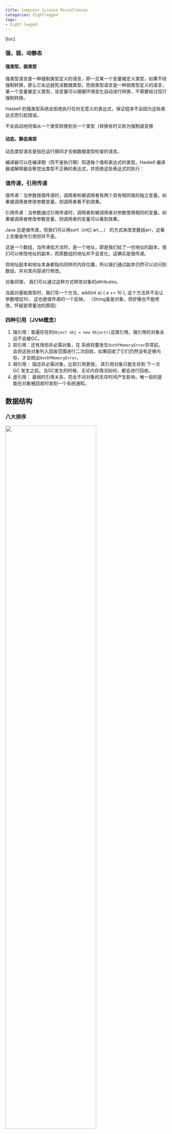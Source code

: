```yaml
---
title: Computer Science Miscellanies
categories: Eightlegged
tags:
- Eight-legged
---
```

[toc]
### 强，弱，动静态

#### 强类型，弱类型
强类型语言是一种强制类型定义的语言，即一旦某一个变量被定义类型，如果不经强制转换，那么它永远就死该数据类型。而弱类型语言是一种弱类型定义的语言，某一个变量被定义类型，该变量可以根据环境变化自动进行转换，不需要经过现行强制转换。

Haskell 的强类型系统会拒绝执行任何无意义的表达式，保证程序不会因为这些表达式而引起错误。

不会自动地将值从一个类型转换到另一个类型（转换有时又称为强制或变换

#### 动态，静态类型
动态类型语言是指在运行期间才去做数据类型检查的语言。

编译器可以在编译期（而不是执行期）知道每个值和表达式的类型。Haskell 编译器或解释器会察觉出类型不正确的表达式，并拒绝这些表达式的执行：

### 值传递，引用传递
值传递：当参数按值传递时，调用者和被调用者有两个具有相同值的独立变量。如果被调用者修改参数变量，则调用者看不到效果。

引用传递：当参数通过引用传递时，调用者和被调用者对参数使用相同的变量。如果被调用者修改参数变量，则调用者的变量可以看到效果。

Java 总是值传递，但我们可以用sort（int[] arr,...） 的方式来改变数组arr，这看上去像是传引用但并不是。

这是一个数组，当传递给方法时，是一个地址，即是我们给了一份地址的副本，我们可以修改地址的副本，而原数组的地址并不会变化，这确实是值传递。

但地址副本和地址本身都指向同样的内存位置，所以我们通过副本仍然可以访问到数组，并对其内容进行修改。

对象同理， 我们可以通过这种方式修改对象的attributes。

当面对基础类型时，我们写一个方法，add(int a) { a += 10 }, 这个方法并不会让参数增加10， 这也是值传递的一个反映。
（String虽是对象，但好像也不能修改，怀疑是常量池的原因）

### 四种引用（JVM概念）
1. 强引用：普遍存在的`Object obj = new Object()`这类引用，强引用的对象永远不会被GC。
2. 软引用：还有用但非必需对象，在 系统将要发生`OutOfMemoryError`异常前，会将这些对象列入回收范围进行二次回收，如果回收了它们仍然没有足够内存，才会抛出`OutOfMemoryError`。
3. 弱引用： 描述非必需对象，比软引用更弱， 其引用对象只能生存到 下一次GC 发生之前。当GC发生的时候，无论内存情况如何，都会进行回收。
4. 虚引用： 最弱的引用关系，完全不对对象的生存时间产生影响，唯一目的是 能在对象被回收时收到一个系统通知。

## 数据结构

### 八大排序
<img src="/images/posts/pli/sort1.png" width="75%"/>
<img src="/images/posts/pli/sort2.png" width="75%"/>
<img src="/images/posts/pli/locks.png" width="75%"/>


### Tree
#### 满二叉树和完全二叉树

#### BST 和 AVL
平衡二叉树（Balanced BinaryTree）又被称为AVL树。 
它具有以下性质：
- 它是一棵空树或它的左右两个子树的高度差的绝对值不超过1，
- 并且左右两个子树都是一棵平衡二叉树。 

平衡二叉树一般是一个有序树，它具有二叉树的所有性质，其遍历操作和二叉树的遍历操作相同。

#### 红黑树
红黑树是每个节点都带有颜色属性的二叉查找树，颜色为红色或黑色。在二叉查找树强制一般要求以外，对于任何有效的红黑树我们增加了如下的额外要求：
- Root是黑色。
- Node是红色 or 黑色。
- 所有叶子都是黑色（叶子是NIL节点）。
- 每个红色节点必须有两个黑色的子节点。（从每个叶子到根的所有路径上不能有两个连续的红色节点。）
- 从任一节点到其每个叶子的所有简单路径都包含相同数目的黑色节点。

这些约束确保了红黑树的关键特性：`从根到叶子的最长的可能路径不多于最短的可能路径的两倍长。`


#### HashSet、LinkedHashSet和TreeSet三者区别与联系
- HashSet无序， 可以有一个Null元素
- LinkedHashSet按照放入的顺序排列，可以有一个Null元素， 底层哈希表和链表组成， 添加、删除操作时间复杂度都是O(1)。
- TreeSet元素的自然顺序进行排序，不允许Null元素， 底层红黑树， 添加、删除操作时间复杂度都是O(log(n))

## 操作系统
<https://www.cnblogs.com/cxuanBlog/p/13297199.html>
### 死锁
多个进程在执行时，互相请求对方正占用的资源，导致都无法执行完毕并释放出占有资源，形成阻塞。

- 互斥条件：一个资源每次只能被一个进程使用。
- 请求与保持条件：一个进程因请求资源而阻塞时，对已获得的资源保持不放。
- 不剥夺条件:进程已获得的资源，在末使用完之前，不能强行剥夺。
- 循环等待条件:若干进程之间形成一种头尾相接的循环等待资源关系。

<https://blog.csdn.net/hj605635529/article/details/69214903#:~:text=%E4%B8%80%E3%80%81%E6%AD%BB%E9%94%81%E9%A2%84%E9%98%B2%EF%BC%9A%E7%A0%B4%E5%9D%8F,%E8%BF%99%E4%B8%AA%E6%96%B9%E6%B3%95%E6%AF%94%E8%BE%83%E4%BD%8E%E6%95%88%E3%80%82>

#### 预防
破坏死锁的四个条件中的一个或几个， 但由于所施加的限制条件往往太严格，因而导致系统资源利用率和系统吞吐量降低。

#### 避免
通过明智的选择，确保永远不会到达死锁点，因此死锁避免比死锁预防允许更多的并发。

- 进程启动拒绝：如果一个进程的请求会导致死锁，则不启动该进程。
- 资源分配拒绝：如果一个进程增加的资源请求会导致死锁，则不允许此分配(银行家算法)。 

假设资源P1申请资源，银行家算法先试探的分配给它（当然先要看看当前资源池中的资源数量够不够），若申请的资源数量小于等于Available，然后接着判断分配给P1后剩余的资源，能不能使进程队列的某个进程执行完毕，若没有进程可执行完毕，则系统处于不安全状态（即此时没有一个进程能够完成并释放资源，随时间推移，系统终将处于死锁。

如果存在一个由系统中所有进程构成的安全序列P1，…，Pn，则系统处于安全状态。安全状态一定是没有死锁发生。

不存在一个安全序列。不安全状态不一定导致死锁。

### 线程安全

當多個線程訪問某個方法時，不管你通過怎樣的調用方式、或者說這些線程如何交替地執行，我們在主程序中不需要去做任何的同步，這個類的結果行為都是我們設想的正確行為，那麼我們就可以說這個類是線程安全的

一般是针对于类来讲的，也就是说当一个类在多线程访问时能正常地工作（结果和行为符合我们在设计该类的初衷，与在单线程时的表现一致），他就是一个线程安全的类， 线程安全的类无需在主程序中再做任何同步。

### 线程与进程
线程是系统独立调度和分派CPU的基本单位， 进程是资源分配的最小单位
<https://blog.csdn.net/mxsgoden/article/details/8821936#:~:text=%E6%A0%B9%E6%9C%AC%E5%8C%BA%E5%88%AB%EF%BC%9A%E8%BF%9B%E7%A8%8B%E6%98%AF%E6%93%8D%E4%BD%9C,%EF%BC%88%E9%80%9A%E8%BF%87CPU%E8%B0%83...>

### 线程切换的开销
CPU通过时间片分配算法来循环执行任务，当前任务执行一个时间片后会切换到下一个任务。但是，在切换前会保存上一个任务的状态，以便下次切换回这个任务时，可以再次加载这个任务的状态，从任务保存到再加载的过程就是一次`上下文切换`。

上下文：CPU 寄存器和程序计数器

CPU 寄存器是 CPU 内置的容量小、但速度极快的内存。
程序计数器则是用来存储 CPU 正在执行的指令位置、或者即将执行的下一条指令位置。


### 线程的生命周期
- 新建
- 就绪 ： 线程对象调用了start()方法之后，该线程就进入就绪状态。就绪状态的线程处于就绪队列中，要等待JVM里线程调度器的调度。
- 运行 ： 就绪状态的线程获取 CPU 资源，就可以执行 run()，此时线程便处于运行状态。
- 阻塞 ： 一个线程执行了sleep（睡眠）、suspend（挂起）等方法，失去所占用资源之后进入阻塞状态。在睡眠时间已到或获得设备资源后可以重新进入就绪状态
- 死亡状态 : 一个运行状态的线程完成任务或者其他终止条件发生时，该线程就切换到终止状态。

三种阻塞：
- 等待阻塞：运行状态中的线程执行 wait() 方法，使线程进入到等待阻塞状态。

- 同步阻塞：线程在获取 synchronized 同步锁失败(因为同步锁被其他线程占用)。

- 其他阻塞：通过调用线程的 sleep() 或 join() 发出了 I/O 请求时，线程就会进入到阻塞状态。当sleep() 状态超时，join() 等待线程终止或超时，或者 I/O 处理完毕，线程重新转入就绪状态。

### 线程池
#### 参数
corePoolSize，核心线程数量，决定是否创建新的线程来处理到来的任务
maximumPoolSize，最大线程数量，线程池中允许创建线程地最大数量
keepAliveTime，线程空闲时存活的时间
unit，空闲存活时间单位
workQueue，任务队列，用于存放已提交的任务
threadFactory，线程工厂，用于创建线程执行任务
handler，拒绝策略，当线程池处于饱和时，使用某种策略来拒绝任务提交

#### 线程池五种状态
- Running : 能够接受新的任务以及处理阻塞队列中的任务
- ShutDown : 不再接受新到来的任务，但可以处理阻塞队列中的任务
- Stop : 不再接受新到来的任务，试图停止所有正在执行的线程，不再处理阻塞队列中等待的任务，当然，它会返回那些未执行的任务。 
- Tidying : 所有任务终止，有效线程数为0，运行terminated()钩子方法
- Terminated : terminated()运行完成后进入该状态

1. shutDown() 
当线程池调用该方法时,线程池的状态则立刻变成SHUTDOWN状态。此时，则不能再往线程池中添加任何任务，否则将会抛出RejectedExecutionException异常。但是，此时线程池不会立刻退出，直到添加到线程池中的任务都已经处理完成，才会退出。 

2. shutdownNow() 
执行该方法，线程池的状态立刻变成STOP状态，并试图停止所有正在执行的线程，不再处理还在池队列中等待的任务，当然，它会返回那些未执行的任务。 

#### 线程池执行流程


### java的线程状态
1. 初始(NEW)：新创建了一个线程对象，但还没有调用start()方法。
2. 运行(RUNNABLE)：Java线程中将就绪（ready）和运行中（running）两种状态笼统的称为“运行”。
线程对象创建后，其他线程(比如main线程）调用了该对象的start()方法。该状态的线程位于可运行线程池中，等待被线程调度选中，获取CPU的使用权，此时处于就绪状态（ready）。就绪状态的线程在获得CPU时间片后变为运行中状态（running）。
3. 阻塞(BLOCKED)：表示线程阻塞于锁。
4. 等待(WAITING)：进入该状态的线程需要等待其他线程做出一些特定动作（通知或中断）。
5. 超时等待(TIMED_WAITING)：该状态不同于WAITING，它可以在指定的时间后自行返回。
6. 终止(TERMINATED)：表示该线程已经执行完毕。

> 一个线程还可以等待另一个线程直到其运行结束。例如，main线程在启动t线程后，可以通过t.join()等待t线程结束后再继续运行：
> 
### sleep
Thread.sleep(long) 可以让当前进程休眠， 必须搭配中断异常。



<https://blog.csdn.net/pange1991/article/details/53860651#:~:text=Java%E4%B8%AD%E7%BA%BF%E7%A8%8B%E7%9A%84%E7%8A%B6%E6%80%81,%E5%AF%B9%E8%B1%A1%E7%9A%84start()%E6%96%B9%E6%B3%95%E3%80%82>



### 守护进程
守护进程（Daemon）是运行在后台的一种特殊进程。它独立于控制终端并且周期性地执行某种任务或等待处理某些发生的事件。 

执行thread.start() 方法前, 设置thread.setDemon(true);

理解一 :  守护线程就是main同生共死，当main退出，它将终止，而普通线程是在任务执行结束才停止。

理解二： 用户线程：`Java虚拟机在它所有非守护线程已经离开后自动离开`。守护线程则是用来服务用户线程的，如果没有其他用户线程在运行，那么就没有可服务对象，也就没有理由继续下去。

例如：我们所熟悉的Java垃圾回收线程就是一个典型的守护线程，当我们的程序中不再有任何运行中的Thread，程序就不会再产生垃圾，垃圾回收器也就无事可做，所以当垃圾回收线程是Java虚拟机上仅剩的线程时，Java虚拟机会自动离开。

### 进程间通信
<https://www.jianshu.com/p/c1015f5ffa74>

### 线程间通信
a) 互斥量(Mutex)：采用互斥对象机制，只有拥有互斥对象的线程才有访问公共资源的权限。比如 Java 中的 synchronized 关键词和各种 Lock 都是这种机制。

b) 信号量(Semphares)：它允许同一时刻多个线程访问同一资源，但是需要控制同一时刻访问此资源的最大线程数量。

c) 事件(Event):Wait/Notify：通过通知操作的方式来保持多线程同步，还可以方便的实现多线程优先级的比较操作。

### 进程切换和线程切换
<https://segmentfault.com/a/1190000019750164#:~:text=%E8%BF%9B%E7%A8%8B%E5%88%87%E6%8D%A2%E4%B8%8E%E7%BA%BF%E7%A8%8B%E5%88%87%E6%8D%A2%E7%9A%84%E4%B8%80%E4%B8%AA%E6%9C%80%E4%B8%BB%E8%A6%81%E5%8C%BA%E5%88%AB,%E8%99%9A%E6%8B%9F%E5%9C%B0%E5%9D%80%E7%A9%BA%E9%97%B4%E7%9A%84%E8%BD%AC%E6%8D%A2%E3%80%82>

### 线程切换上下文

### 进程调度算法
a）先来先去服务

b）时间片轮转法

c）短作业优先

d）多级反馈队列调度算法

e）优先级调度


### 僵尸，孤儿进程
#### 僵尸进程
僵尸进程是指它的父进程没有等待(调用 wait/waitpid)。如果子进程先结束而父进程后结束，即子进程结束后，父进程还在继续运行但是并未调用 wait/waitpid 那子进程就会成为僵尸进程。但如果子进程后结束，即父进程先结束了，但没有调用 wait/waitpid 来等待子进程的结束， 此时子进程还在运行，父进程已经结束。那么并不会产生僵尸进程。应为每个进程结束时， 系统都会扫描当前系统中运行的所有进程，看看有没有哪个进程时刚刚结束的这个进程的子 进程，如果有就有 init 来接管它，成为它的父进程。

进程设置僵尸状态的目的是维护子进程的信息，以便父进程在以后某个时间获取。要在当前 进程中生成一个子进程，一般需要调用 fork 这个系统调用，fork 这个函数的特别之处在于一次调用，两次返回，一次返回到父进程中，一次返回到子进程中，可以通过返回值来判断其 返回点。如果子进程先于父进程退出， 同时父进程又没有调用 wait/waitpid，则该子进程将成为僵尸进程。

在每个进程退出的时候，内核释放该进程所有的资源，包括打开的文件，占用的内存。但是 仍然保留了一些信息（如进程号 pid 退出状态 运行时间等）。这些保留的信息直到进程通过调用 wait/waitpid 时才会释放。这样就导致了一个问题，如果没有调用 wait/waitpid 的话，那 么保留的信息就不会释放。比如进程号就会被一直占用了。但系统所能使用的进程号的有限 的，如果产生大量的僵尸进程，将导致系统没有可用的进程号而导致系统不能创建进程。所 以我们应该避免僵尸进程。

如果进程不调用 wait / waitpid 的话， 那么保留的那段信息就不会释放，其进程号就会一直被占用，但是系统所能使用的进程号是有限的，如果大量的产生僵死进程，将因为没有可用 的进程号而导致系统不能产生新的进程. 此即为僵尸进程的危害，应当避免

#### 孤儿进程
孤儿进程：一个父进程退出，而它的一个或多个子进程还在运行，那么那些子进程将成为孤 儿进程。孤儿进程将被 init 进程(进程号为1)所收养，并由init进程对它们完成状态收集工作。孤儿进程是没有父进程的进程，管理孤儿进程这个重任就落到了 init 进程身上，因此孤儿进程并 不会有什么危害。

### 虚拟内存

虚拟内存使得应用程序认为它拥有一个连续的地址空间，而实际上，它通常是被分隔成多个物理内存碎片，还有一部分存储在外部磁盘存储器上，在需要时进行数据交换。

虚拟内存可以让程序可以拥有超过系统物理内存大小的可用内存空间。虚拟内存让每个进程拥有一片连续完整的内存空间。

#### 局部性原理
局部性原理表现在以下两个方面：

1)时间局部性 ：如果程序中的某条指令一旦执行，不久以后该指令可能再次执行；如果某数据被访问过，不久以后该数据可能再次被访问。

2)空间局部性 ：一旦程序访问了某个存储单元，在不久之后，其附近的存储单元也将被访问。

#### OS的内存管理机制
1. 块式管理 ： 将内存分为几个固定大小的块，每个块中只包含一个进程。

2. 页式管理 ：把主存分为大小相等且固定的一页一页的形式，页较小，相对相比于块式管理的划分力度更大，提高了内存利用率，减少了碎片。页式管理通过页表对应逻辑地址 和物理地址。

3. 段式管理 ： 页式管理虽然提高了内存利用率，但是页式管理其中的页实际并无任何实际意义。 段式管理把主存分为一段段的，最重要的是段是有实际意义的，每个段定义了一组逻辑信息。 段式管理通过段表对应逻辑地址和物理地址。例如,有主程序段 MAIN、子程序段 X、数据段 D 及栈段 S 等。 段式管理通过段表对应逻辑地址和物理地址。

4. 段页式管理：段页式管理机制结合了段式管理和页式管理的优点。段页式管理机制就是 `把主存先分成若干段，每个段又分成若干页`。

#### 内，外部碎片

`内部碎片`： 内部碎片是已经被分配出去（能明确指出属于哪个进程）的内存空间大于请求所需的内存空间，不能被利用的内存空间就是内部碎片。


`外部碎片`： 外部碎片指的是还没有被分配出去（不属于任何进程），但由于太小了无法分配给申请内存空间的新进程的内存空闲区域。

<https://blog.csdn.net/qq_22238021/article/details/80209062#:~:text=%E7%9B%B4%E5%88%B0%E8%BF%9B%E7%A8%8B%E9%87%8A%E6%94%BE%E5%AE%83%EF%BC%8C%E6%88%96,%E7%A7%8D%E7%8E%B0%E8%B1%A1%E6%88%90%E4%B8%BA%E5%86%85%E9%83%A8%E7%A2%8E%E7%89%87%E3%80%82>

#### 页式，段式，段页式
`页式`：把主存空间划分为大小相等且固定的块，块相对较小，作为主存的基本单位。每个进程也以块为单位进行划分，进程在执行时，以块为单位逐个申请主存中的块空间。

`段式`：段式虚拟存储器中的`段是按程序的逻辑结构划分的`，各个段的长度因程序而异。把虚拟地址 分为两部分：段号和段内地址。

优点： 段的分界与程序的自然分界相对应，因而具有逻辑独立性，使得它易于编译、管理、修改和保护，也便于多道程序的共享。

缺点： 因为段长度可变，分配空间不便，容易在段间留下碎片，不好利用，造成浪费。

`段页式`： 把程序按逻辑结构分段，每段再划分为固定大小的页，主存空间也划分为大小相等的页，程序对主存的调入、调出仍以页为基本传送单位，这样的虚拟存储器称为段页式虚拟存储器。
在段页式虚拟存储器中，每个程序对应一个段表，每段对应一个页表，段的长度必须是页长的整数倍，段的起点必须是某一页的起点。-》 两次查表

#### 页面置换算法
- OPT（最佳页面置换算法）：所选择的被换出的页面将是最长时间内不再被访问， 通常可以保证获得最低的缺页率。

- FIFO（先进先出页面置换算法） : 总是淘汰最先进入内存的页面，即选择在内存中驻留时间最久的页面进行淘汰。

- LRU（最近最久未使用页面置换算法）：将最近最久未使用的页面换出。需要在内存中维护一个所有页面的链表。当一个页面被访问时，将这个页面移到 链表表头。这样就能保证链表表尾的页面是最近最久未访问的。力扣-实现LRU

- LFU（最少使用页面置换算法）：该置换算法选择在之前时期使用最少的页面作为淘汰页。力扣-实现LFU


### 用户态和内核态

操作系统（Operating System，简称 OS）是管理计算机硬件与软件资源的程序。根据进程访问资源的特点，我们可以把进程在系统上的运行分为两个级别：

用户态(user mode) : 用户态运行的进程或可以直接读取用户程序的数据。
内核态(kernel mode):可以简单的理解系统态运行的进程或程序几乎可以访问计算机的任何资源，不受限制。
运行的程序基本都是运行在用户态。如果我们调用操作系统提供的内核态级别的子功能那就需要系统调用了。

系统调用：与系统态级别的资源有关的操作（如文件管理、进程控制、内存管理等)，都 必须通过系统调用方式向操作系统提出服务请求，并由操作系统代为完成。

系统调用是操作系统为应用程序提供能够访问到内核态的资源的接口。补充：

用户态切换到内核态的几种方式

系统调用: 系统调用是用户态主动要求切换到内核态的一种方式， 用户应用程序通过操作系统调用内核为上层应用程序开放的接口来执行程序。

异常：当 cpu 在执行用户态的应用程序时，发生了某些不可知的异常。 于是当前用户态的应用进程切换到处理此异常的内核的程序中去。

硬件设备的中断: 当硬件设备完成用户请求后，会向 cpu 发出相应的中断信号，这时 cpu 会暂停执行下一条即将要执行的指令，转而去执行与中断信号对应的应用程序， 如果先前执行的指令是用户态下程序的指令，那么这个转换过程也是用户态到内核态的转换。

### I/O 模型
在UNIX可以归纳成5种I/O模型:
1. 阻塞I/O
2. 非阻塞I/O
3. I/O多路复用
4. 信号驱动I/O
5. 异步I/O

#### 同步与非同步
同步
发送一个请求，等待返回，再发送下一个请求，同步可以避免出现死锁，脏读的发生。

异步
发送一个请求，不等待返回，随时可以再发送下一个请求，可以提高效率，保证并发。

#### 阻塞与非阻塞
阻塞
传统的IO流都是阻塞式的。也就是说，当一个线程调用read()或者write()方法时，该线程将被阻塞，直到有一些数据读读取或者被写入，在此期间，该线程不能执行其他任何任务。在完成网络通信进行IO操作时，由于线程会阻塞，所以服务器端必须为每个客户端都提供一个独立的线程进行处理，当服务器端需要处理大量的客户端时，性能急剧下降。

> 线程会被未完成的IO阻塞
非阻塞
JavaNIO是非阻塞式的。当线程从某通道进行读写数据时，若没有数据可用时，该线程会去执行其他任务。线程通常将非阻塞IO的空闲时间用于在其他通道上执行IO操作，所以单独的线程可以管理多个输入和输出通道。因此NIO可以让服务器端使用一个或有限几个线程来同时处理连接到服务器端的所有客户端。

#### 文件描述符fd
Linux 的内核将所有外部设备都看做一个文件来操作，对一个文件的读写操作会调用内核提供的系统命令(api)，返回一个file descriptor（fd，文件描述符）。而对一个socket的读写也会有响应的描述符，称为socket fd（socket文件描述符），描述符就是一个数字，指向内核中的一个结构体（文件路径，数据区等一些属性）。

所以说：在Linux下对文件的操作是利用文件描述符(file descriptor)来实现的。

#### Redis 缓存雪崩、击穿、穿透
- 缓存穿透：key对应的数据在数据源并不存在，每次针对此key的请求从缓存获取不到，请求都会到数据源，从而可能压垮数据源。比如用一个不存在的用户id获取用户信息，不论缓存还是数据库都没有，若黑客利用此漏洞进行攻击可能压垮数据库。（1. 布隆过滤器（Bloom Filter）布隆过滤器可以用于检索一个元素是否在一个集合中， 2. 给不存在的也作个null缓存）
  
- 缓存击穿：key对应的数据存在，但在redis中过期，此时若有大量并发请求过来，这些请求发现缓存过期一般都会从后端DB加载数据并回设到缓存，这个时候大并发的请求可能会瞬间把后端DB压垮。
  
- 缓存雪崩：当缓存服务器重启或者大量缓存集中在某一个时间段失效，这样在失效的时候，也会给后端系统(比如DB)带来很大压力。


#### IO多路复用 （事件驱动） reactor模式
Linux 中的 IO 多路复用机制是指一个线程处理多个 IO 流。

在 Redis 只运行单线程的情况下，该机制允许内核中，同时存在多个监听套接字和已连接套接字.

即非阻塞的socket文件描述符号加上监控这些描述符的I/O多路复用机制（在Linux下可以使用select/poll/epoll）， select比较早期，要遍历已注册的所有fd， 后来的epoll性能好得多，其性能不太受连接数影响，很好的并发性。

多路复用是指使用一个线程来检查多个文件描述符（Socket）的就绪状态，比如调用select和poll函数，传入多个文件描述符，如果有一个文件描述符就绪，则返回，否则阻塞直到超时

##### select
1. 每次调用select，都需要把fd集合从用户态拷贝到内核态，这个开销在fd很多时会很大
2. 同时每次调用select都需要在内核遍历传递进来的所有fd，这个开销在fd很多时也很大
3. select支持的文件描述符数量太小了，默认是1024

##### poll
poll的实现和select非常相似，只是描述fd集合的方式不同

##### epoll

epoll_create, epoll_ctl, epoll_wait

epoll_create是创建一个epoll句柄；epoll_ctl是注册要监听的事件类型；epoll_wait则是等待事件的产生。

1. 在epoll_ctl时拷贝所有fd进内核态，而非每次调用时
2. 在epoll_ctl时把current挂一遍（这一遍必不可少）并为每个fd指定一个回调函数，当设备就绪，唤醒等待队列上的等待者时，就会调用这个回调函数，而这个回调函数会把就绪的fd加入一个就绪链表
3. epoll_wait的工作实际上就是在这个就绪链表中查看有没有就绪的fd.


<https://www.zhihu.com/question/28594409>


#### AIO （异步非阻塞I/O模型）
异步非阻塞与同步非阻塞的区别在哪里？异步非阻塞无需一个线程去轮询所有IO操作的状态改变，在相应的状态改变后，系统会通知对应的线程来处理。对应到烧开水中就是，为每个水壶上面装了一个开关，水烧开之后，水壶会自动通知我水烧开了。

#### accept（）
```java
while (true) {
    System.out.println("\nListening to port: " + Integer.parseInt(args[0]));

    clientSocket = server.getServerSocket().accept();
    Thread thread = new Thread(new ServiceThread(server.getDictionary(), clientSocket));
    thread.start();
}
```
#### service Thread
```java
@Override
public void run() {

    try {
        BufferedReader input = new BufferedReader(new InputStreamReader(this.getClientSocket().getInputStream(), "UTF-8"));
        BufferedWriter output = new BufferedWriter(new OutputStreamWriter(this.getClientSocket().getOutputStream(), "UTF-8"));

        System.out.println("A client has connected to Server, assign to thread \'" + Thread.currentThread().getName() + "\', start providing service.");
        System.out.println("Currently connected user number: " + (Thread.activeCount() - 1));

        //Handle client's requests until client side closes
        //ClientMsg will be parted into operation command and word inputs to be easily processed
        while((clientMsg = input.readLine()) != null){

            String[] operation = clientMsg.split("@split@");

            if(operation[0].equals("query")){
                output.write(query(operation[1]) + "\n");
                output.flush();
            }

            if(operation[0].equals("add")){
                output.write(add(operation[1], operation[2]) + "\n");
                output.flush();
            }

            if(operation[0].equals("remove")){
                output.write(remove(operation[1])  + "\n");
                output.flush();
            }
        }

        getClientSocket().close();
    }
}
```
在 Redis 只运行单线程的情况下，该机制允许内核中，同时存在多个监听套接字和已连接套接字。

### 并发
#### 同步和互斥
互斥，是指三部在不同进程之间的若干程序片断，当某个进程运行其中一个程序片段时，其它进程就不能运行它们之中的任一程序片段，只能等到该进程运行完这个程序片段后才可以运行。

同步，是指散步在不同进程之间的若干程序片断，它们的运行必须严格按照规定的 某种先后次序来运行，这种先后次序依赖于要完成的特定的任务。　　

显然，同步是一种更为复杂的互斥，而互斥是一种特殊的同步。也就是说互斥是两个线程之间不可以同时运行，他们会相互排斥，必须等待一个线程运行完毕，另一个才能运行，而同步也是不能同时运行，但他是必须要安照某种次序来运行相应的线程（也是一种互斥）！　

> 互斥：是指某一资源同时只允许一个访问者对其进行访问，具有唯一性和排它性。但互斥无法限制访问者对资源的访问顺序，即访问是无序的。　　
> 
> 同步：是指在互斥的基础上（大多数情况），通过其它机制实现访问者对资源的有序访问。在大多数情况下，同步已经实现了互斥，特别是所有写入资源的情况必定是互斥的。少数情况是指可以允许多个访问者同时访问资源。


##### synchronized的三种应用方式
synchronized关键字最主要有以下3种应用方式，下面分别介绍

修饰实例方法，作用于当前实例加锁，进入同步代码前要获得当前实例的锁。

修饰静态方法，作用于当前类对象加锁，进入同步代码前要获得当前类对象的锁。

修饰代码块，指定加锁对象，对给定对象加锁，进入同步代码库前要获得给定对象的锁。

#### volatile
> 保证被 volatile 修饰的共享变量的 可见性 & 有序性，但不保证原子性

volatile关键字的作用大致是，对该变量的每个单独读或写操作都是原子的。

然而，值得注意的是，一个需要不止一次读/写的操作（比如i++，相当于i=i+1，它进行一次读和一次写）不是原子的，因为另一个线程可能在读和写之间对i进行写。

原子类，如AtomicInteger和AtomicReference，提供了更广泛的原子操作，特别是包括AtomicInteger的increment。

### volatile和synchronized的区别
<https://blog.csdn.net/suifeng3051/article/details/52611233#:~:text=volatile%E6%9C%AC%E8%B4%A8%E6%98%AF%E5%9C%A8%E5%91%8A%E8%AF%89,%E5%85%B6%E4%BB%96%E7%BA%BF%E7%A8%8B%E8%A2%AB%E9%98%BB%E5%A1%9E%E4%BD%8F%E3%80%82>

#### 原子性，可见性，有序性
- 原子性： 要么全部执行，要么全部不执行
- 可见性： 当一个线程修改了共享属性的value后， 其他线程能立刻看到此修改的结果（表现为修改后立马从 工作内存 同步到主存，并刷新主存）
- 有序性： 为了提高性能，编译一般会进行指令重排序，volatile包含`禁止指令重排序`的语义

happens-before 原则

### 原子类
原子变量类 比锁的粒度更细，更轻量级，并且对于在多处理器系统上实现高性能的并发代码来说是非常关键的。

原子变量将发生竞争的范围缩小到单个变量上。

原子变量类 比锁的粒度更细，更轻量级，并且对于在多处理器系统上实现高性能的并发代码来说是非常关键的。原子变量将发生竞争的范围缩小到单个变量上。

底层基于CAS和volatile实现， 如果并发量不大，相比 Lock 更为安全，性能也能接受，因其得益于 JVM 底层机制来保障，自动释放锁，无需硬编码方式释放锁。而使用 Lock 方式，一旦 unlock() 方法使用不规范，可能导致死锁。

主要包括：
AtomicBoolean - 布尔类型原子类
AtomicInteger - 整型原子类
AtomicLong - 长整型原子类

AtomicReference - 引用类型原子类

AtomicIntegerArray - 整形数组原子类
AtomicLongArray - 长整型数组原子类
AtomicReferenceArray - 引用类型数组原子类



```java
atomicData.incrementAndGet(); // data++这并非是原子性操作
```
### 悲观锁
mysql中的共享锁和排它锁
lock for share mode
for update

### 乐观锁和悲观锁
悲观锁认为自己在使用数据的时候一定有别的线程来修改数据，因此在获取数据的时候会先加锁，确保数据不会被别的线程修改。

乐观锁认为自己在使用数据时不会有别的线程修改数据，所以不会添加锁，只是在更新数据的时候去判断之前有没有别的线程更新了这个数据。如果这个数据没有被更新，当前线程将自己修改的数据成功写入。如果数据已经被其他线程更新，则根据不同的实现方式执行不同的操作（例如报错或者自动重试）。

乐观锁在Java中是通过使用无锁编程来实现，最常采用的是CAS算法，Java原子类中的递增操作就通过CAS自旋实现的。

CAS机制当中使用了3个基本操作数：内存地址V，旧的预期值A，要修改的新值B。

更新一个变量的时候，只有当变量的预期值A和内存地址V当中的实际值相同时，才会将内存地址V对应的值修改为B。
如果不同则根据实际值重新计算预期值，再次compare直到成功。

> CAS一般配合volatile变量以保证可见性。

<https://zhuanlan.zhihu.com/p/94762520>


### 公平锁和非公平锁
> 公平锁：多个线程按照申请锁的顺序去获得锁，线程会直接进入队列去排队，永远都是队列的第一位才能得到锁。

优点：所有的线程都能得到资源，不会饿死在队列中。
缺点：吞吐量会下降很多，队列里面除了第一个线程，其他的线程都会阻塞，cpu唤醒阻塞线程的开销会很大。

> 非公平锁：多个线程去获取锁的时候，会直接去尝试获取，获取不到，再去进入等待队列，如果能获取到，就直接获取到锁。

优点：可以减少CPU唤醒线程的开销，整体的吞吐效率会高点，CPU也不必取唤醒所有线程，会减少唤起线程的数量。
缺点：你们可能也发现了，这样可能导致队列中间的线程一直获取不到锁或者长时间获取不到锁，导致饿死。

### 自旋锁
某线程尝试获得同步资源的锁失败：
- 非自旋锁：放弃CPU时间片， 操作系统切换CPU状态，当前线程休眠
- 自旋锁： 不放弃CPU时间片，通过自旋等待其他线程释放锁。

偏向锁是指一段同步代码一直被一个线程所访问，那么该线程会自动获取锁，降低获取锁的代价。
在大多数情况下，锁总是由同一线程多次获得，不存在多线程竞争，所以出现了偏向锁。其目标就是在只有一个线程执行同步代码块时能够提高性能。

轻量级锁是指当锁是偏向锁的时候，被另外的线程所访问，偏向锁就会升级为轻量级锁，其他线程会通过自旋的形式尝试获取锁，不会阻塞，从而提高性能。



### 锁升级
无锁 -> 偏向锁 -> 轻量级锁 -> 重量级锁

### AQS
AQS（AbstractQueuedSynchronizer）是用来构建锁或者其他同步组件的基础框架，它使用了一个int成员变量来表示状态，通过内置的FIFO（first in，first out）队列来完成资源获取线程的排队工作。

AQS定义两种资源共享方式：Exclusive（独占，只有一个线程能执行，如ReentrantLock）和Share（共享，多个线程可同时执行，如Semaphore/CountDownLatch）。

AQS核心思想是，如果被请求的共享资源空闲，那么就将当前请求资源的线程设置为有效的工作线程，将共享资源设置为锁定状态；如果共享资源被占用，就需要一定的阻塞等待唤醒机制来保证锁分配。这个机制主要用的是CLH队列的变体实现的，将暂时获取不到锁的线程加入到队列中。

### ConcurrentHashMap
在多线程环境下，使用HashMap进行put操作时存在丢失数据的情况。-》 HashMap不是线程安全的类

HashTable是一个线程安全的类，它使用synchronized来锁住整张Hash表来实现线程安全，即每次锁住整张表让线程独占，相当于所有线程进行读写时都去竞争一把锁，导致效率非常低下。

ConcurrentHashMap可以做到读取数据不加锁，并且其内部的结构可以让其在进行写操作的时候能够将锁的粒度保持地尽量地小，允许多个修改操作并发进行，其关键在于使用了`锁分段`技术。它使用了多个锁来控制对hash表的不同部分进行的修改。

jdk8之后，采用对位桶的头结点sychronized，cas操作进行复制

ConcurrentHashMap内部使用段(Segment)来表示这些不同的部分，每个段其实就是一个小的Hashtable，它们有自己的锁。

为什么不用ReentrantLock而用synchronized ?
减少内存开销:如果使用ReentrantLock则需要节点继承AQS来获得同步支持，增加内存开销，而1.8中只有头节点需要进行同步。
内部优化:synchronized则是JVM直接支持的，JVM能够在运行时作出相应的优化措施：锁粗化、锁消除、锁自旋等等。

### HashMap
1. 树化标志：8位
2. get(key)方法时获取key的hash值，计算hash&(n-1)得到在链表数组中的位置first=tab[hash&(n-1)],先判断first的key是否与参数key相等，不等就遍历后面的链表找到相同的key值返回对应的Value值即可

> 使用尾插法，防止在扩容时出现环。


### ThreadLocal
ThreadLocal是一个关于创建线程局部变量的类。

这种在一个线程中，横跨若干方法调用，需要传递的对象，我们通常称之为`上下文（Context）`，它是一种状态，可以是用户身份、任务信息等。

给每个方法增加一个context参数非常麻烦，而且有些时候，如果调用链有无法修改源码的第三方库，User对象就传不进去了。

Java标准库提供了一个特殊的ThreadLocal，它可以在一个线程中传递同一个对象。

ThreadLocal实例通常总是以静态字段初始化如下：

> static ThreadLocal<User> threadLocalUser = new ThreadLocal<>();

它的典型使用方式如下：

```java
void processUser(user) {
    try {
        threadLocalUser.set(user);
        step1();
        step2();
    } finally {
        threadLocalUser.remove();
    }
}
```

通过设置一个User实例关联到ThreadLocal中，在移除之前，所有方法都可以随时获取到该User实例：

```java
void step1() {
    User u = threadLocalUser.get();
    log();
    printUser();
}

void log() {
    User u = threadLocalUser.get();
    println(u.name);
}

void step2() {
    User u = threadLocalUser.get();
    checkUser(u.id);
}
```

最后，`特别注意ThreadLocal一定要在finally中清除,` 这是因为当前线程执行完相关代码后，很可能会被重新放入线程池中，如果ThreadLocal没有被清除，该线程执行其他代码时，会把上一次的状态带进去。
```java
try {
    threadLocalUser.set(user);
    ...
} finally {
    threadLocalUser.remove();
}
```
### 秒杀系统
<https://www.zhihu.com/question/54895548>

### 消息队列
<https://cloud.tencent.com/developer/article/1006035#:~:text=%E4%B8%80%E3%80%81%E6%B6%88%E6%81%AF%E9%98%9F%E5%88%97(MQ),%E6%B5%81%E9%87%8F%E5%89%8A%E9%94%8B%E7%AD%89%E9%97%AE%E9%A2%98%E3%80%82>

### Unix cmd
- tar
- pwd 显示当前所在位置
- kill 
- top 常用来监控Linux的系统状况，比如CPU、内存的使用，显示系统上正在运行的进程。


## 计算机网络
<https://www.jianshu.com/p/45d27f3e1196>
<https://zhuanlan.zhihu.com/p/72616216>

### 浏览器输入域名到出现网页的过程
把待请求URL放入队列，判断URL是否已在请求队列，否的话就结束, 是的话就判断请求域名是否DNS缓存中，没有的话就解析域名，有的话就到指定域名的TCP连接是否开启，没有的话就开启TCP连接，进行HTTPS请求，初始化并完成TLS协议握手，向页面对应的URL发送请求。

URL是否在请求队列 -> 判断域名是否在DNS缓存中（无则解析域名） -> 检查TCP连接是否开启（无则3次握手） -> 进行https请求，初始化并完成TLS协议握手，想对应URL发送请求。

[浏览器中url过程](https://github.com/skyline75489/what-happens-when-zh_CN#g)

[http请求的细节](https://juejin.cn/post/6899005188955176974#heading-17)

ARP协议：IP地址 -> MAC地址。它解决的是同一局域网内部的主机或路由器的IP 地址和其对应的硬件地址的映射问题。
DNS: 域名 -> IP地址


### Get和Post请求的区别
get 参数直接添加到url中，post封装在http请求中， 浏览器无缓存

请求报文结构： 
- 请求行request line（方法， 请求路径，版本号）
- 请求header 
- 请求body（get请求无body）

响应报文结构： 
- 状态行（版本号， 状态码， 状态码解释信息）
- 响应header 
- 响应body


[GET与POST](https://www.jianshu.com/p/226195ec62ef)

### DNS
[DNS 原理入门](http://www.ruanyifeng.com/blog/2016/06/dns.html)

递归查询 (Recursive query)
递归查询是这么一种查询方式，一般发生在 Client 请求 DNS Server。Client 发出一个域名解析的请求，DNS Server 必须返回对应的 IP 地址，或者返回找不到的错误。

迭代查询 (Iterative query)
迭代查询一般发生在 DNS Server 之间，当 Client 发出域名解析的请求后，DNS Server 需要给予最佳答案，这个最佳答案可能是"距离最近"的顶级域名服务器，也能是权威域名服务器。无论如何，Client 需要对返回结果再次发起请求，知道获得最终结果。


### TCP协议详细 
TCP 面向连接，可靠传输， 字节流， 要求通信数据可靠
UDP 数据报文段，要求通信速度高

<img src="/images/posts/pli/tcpformat.png" width="75%"/>


### 三次握手，四次挥手
三握
<img src="/images/posts/pli/tcp3.png" width="75%"/>

> 理论上第二次握手就完成了连接建立，为什么服务器端需要第三次握手才进入连接已创建的状态？
- 第一次握手请求有可能是早已失效的连接请求报文，因为服务器需要再确认，即服务器对所有的第一次握手进行回复第二次握手，并对能回复第三次握手的client建立连接，防止浪费资源 

四挥(双方都可发起，发起的一方需要负担最后的2MSL time-wait)
<img src="/images/posts/pli/tcp4.png" width="75%"/>

> 为什么需要time-wait阶段？
- 发起的一方在接到另一方完成单向传输的最后一个包后（以FIN为标志），进行最后的第四次握手确认，并进入time-wait阶段。 
- 原因1：防止对方未接到第四次握手（如未接到则2MSL内会受到对方的第三次握手重传），直到原本的第四次握手确认到达对方，确保对方完成连接释放。
- 原因2：客户端发送了最后1个连接释放请求确认报文后，再经过2MSL时间，则可使本连接持续时间内所产生的所有报文段都从网络中消失。即 在下1个新的连接中就不会出现早已失效的连接请求报文




### 无差错传输
1. 自动重传ARQ(针对出错重传)
2. 流量控制 & 拥塞控制（针对速度匹配）

流量控制: 接收方根据自己接受缓存的大小，动态调整发送方的发送窗口大小
拥塞控制: 防止过多的数据注入到网络中，使得网络中的路由器 & 链路不致于过载


### 拥塞避免算法
发送方维持一个状态变量：拥塞窗口（cwnd)

- 慢开始: 一开始发送报文段时拥塞窗口（cwnd）设置得为1 （指数上升）
- 拥塞避免: 每经过一个往返时间RTT，发送方的拥塞窗口（cwnd）加1， （线性上升）

快重传： 
- 接收方 每收到一个失序的报文段后 就立即发出重复确认（为的是使发送方及早知道有报文段没有到达对方），而不要等到自己发送数据时才进行捎带确认
- 发送方只要一连收到3个重复确认就立即重传对方尚未收到的报文段，而不必 继续等待设置的重传计时器到期

快恢复：当发送方连续收到3个重复确认后，就：
- 执行 乘法减小 算法：把 慢开始门限（ssthresh）设置为 出现拥塞时发送方窗口值的一半 = 拥塞窗口的1半
- 将拥塞窗口（cwnd）值设置为 慢开始门限ssthresh减半后的数值 = 拥塞窗口的1半
- 执行 加法增大 算法：执行拥塞避免算法，使拥塞窗口缓慢地线性增大。
> 快恢复下不重新执行慢开始，直接到1/2ssthresh开始线性增加




<img src="/images/posts/pli/yongse1.png" width="75%"/>





### ICMP 
#### ping
ping是一种计算机网络工具，用来测试数据包能否透过IP协议到达特定主机。
ping的运作原理是向目标主机传出一个ICMP的请求回显数据包，并等待接收回显回应数据包。程序会按时间和成功响应的次数估算丢失数据包率（丢包率）和数据包往返时间

#### TTL 
TTL是 Time To Live的缩写，该字段指定IP包被路由器丢弃之前允许通过的最大网段数量。


### OSPF和RIP
RIP: 距离向量协议
OSPF: 链路状态协议

OSPF 具有以下特点：

向本自治系统中的所有路由器发送信息，这种方法是洪泛法。
发送的信息就是与相邻路由器的链路状态，链路状态包括与哪些路由器相连以及链路的度量，度量用费用、距离、时延、带宽等来表示。
只有当链路状态发生变化时，路由器才会发送信息。
所有路由器都具有全网的拓扑结构图，并且是一致的。相比于 RIP，OSPF 的更新过程收敛的很快。

<https://www.jianshu.com/p/63093df8064c>

### Cookie 和 session
cookie是网站用来标识用户身份而存储在用户本地终端上的数据

HTTP Cookie（也叫 Web Cookie 或浏览器 Cookie）是服务器发送到用户浏览器并保存在本地的一小块数据，它会在浏览器下次向同一服务器再发起请求时被携带并发送到服务器上

1. 存储大小
cookie的数据大小不能超过4k；sessionStorage比cookie大得多，可以达到5M或者更大
2. 有限期时间
sessionStorage数据在当前浏览器窗口关闭后自动删除
设置得cookie过期时间之前都有效，就算窗口或者是浏览器关闭


利用 session，我们可以管理用户状态，比如控制会话存在时间，在会话中保存属性等。其作用方式通常如下：

服务器接收到第一个请求时，生成 session 对象，并通过响应头告诉客户端在 cookie 中放入 sessionId
客户端之后发送请求时，会带上包含 sessionId 的 cookie
服务器通过 sessionId 获取 session ，进而得到当前用户的状态（是否登录）等信息
也就是说，客户端只需要在登录的时候发送一次用户名密码，此后只需要在发送请求时带上 sessionId，服务器就可以验证用户是否登录了。

> 服务器生成session对象，并把sessionID传输给用户端，但不一定要用cookie，比如写在url中

### TCP keepAlive
<https://www.jianshu.com/p/9fe2c140fa52>
 当tcp连接被破坏后， 如果是死连接了， 服务端和客户端怎样才能知道信息能不能到达对方呢？ 很自然的想法是， 不断地给对方发探测信号， 看有没有回应， 这就是心跳机制的直白原理。 所谓的心跳即是数据包， 发心跳就是一方向另一方发送的数据包， 不断地发送， 如果收不到回应， 那么就有理由认为是tcp连接出了问题。 

但其实这个包的报文段是不含有任何数据的， 因此， 即使你用recv函数， 也不会接收到什么值。

[长连接与短连接](https://www.cnblogs.com/0201zcr/p/4694945.html)


### HTTP
- http header: HTTP 消息头用于描述资源或服务器或客户端的行为。
- http 请求方式
- http 状态码: HTTP 状态码用来表示特定的 HTTP 请求是否已成功完成。响应分为五类：消息响应，成功响应，重定向，客户端错误和服务器错误。

#### HTTP
<https://juejin.cn/post/6844903516738338829>


### Http缓存机制
<https://juejin.im/post/6844903801778864136>

#### 请求304
304状态码或许不应该认为是一种错误，而是对客户端有缓存情况下服务端的一种响应。

当你发出一个条件GET请求的时候服务器会从缓存中调用你要访问的内容，这个时候服务器就可以判断这个页面是不是更新过了，如果未更新过那么他会给你返回一个304状态码。

### TCP流量控制和拥塞控制
<https://www.jianshu.com/p/65605622234b>

### https
<https://segmentfault.com/a/1190000019976390>

HTTPS 并非是应用层的一种新协议。只是 HTTP 通信接口部分用SSL（Secure Socket Layer）和 TLS（Transport Layer Security）协议代替而已。通常，HTTP 直接和 TCP 通信。当使用 SSL时，则演变成先和 SSL通信，再由 SSL和 TCP 通信了。简言之，所谓 HTTPS，其实就是身披SSL协议这层外壳的 HTTP。

http和https都是应用层协议，但后者用到的加密SSL和TLS加密是传输层协议

#### TLS/SSL握手
<img src="/images/blog/TLS_hands.png" width="75%"/>

加密过程：
1. 客户端请求服务器，发送client random及其他信息，获得证书，server random
2. 客户端从证书获取公钥，加密另一个随机字符串premaster secret，发送给服务器
3. 服务器用私钥解密获得premaster secret，随后CS双方用以client random，server random，premaster secret生成的对称密钥进行内容传输

**混合加密：**结合非对称加密和对称加密技术。客户端使用对称加密生成密钥对传输数据进行加密，然后使用非对称加密的公钥再对秘钥进行加密，所以网络上传输的数据是被秘钥加密的密文和用公钥加密后的秘密秘钥，因此即使被黑客截取，由于没有私钥，无法获取到加密明文的秘钥，便无法获取到明文数据。


**数字摘要：**通过单向hash函数对原文进行哈希，将需加密的明文“摘要”成一串固定长度(如128bit)的密文，不同的明文摘要成的密文其结果总是不相同，同样的明文其摘要必定一致，并且即使知道了摘要也不能反推出明文。


**数字签名技术：**数字签名建立在公钥加密体制基础上，是公钥加密技术的另一类应用。它把公钥加密技术和数字摘要结合起来，形成了实用的数字签名技术。



#### 流程
- 首先客户端通过URL访问服务器建立SSL连接。
- 服务端收到客户端请求后，会将网站支持的证书信息（证书中包含公钥）传送一份给客户端。
- 客户端的服务器开始协商SSL连接的安全等级，也就是信息加密的等级。
- 客户端的浏览器根据双方同意的安全等级，建立会话密钥，然后利用网站的公钥将会话密钥加密，并传送给网站。
- 服务器利用自己的私钥解密出会话密钥。
- 服务器利用会话密钥加密与客户端之间的通信。

#### HTTPS的缺点
- HTTPS协议多次握手，导致页面的加载时间延长近50%；
- HTTPS连接缓存不如HTTP高效，会增加数据开销和功耗；
- 申请SSL证书需要钱，功能越强大的证书费用越高。
- SSL涉及到的安全算法会消耗 CPU 资源，对服务器资源消耗较大。

#### Web安全
<https://developer.mozilla.org/zh-CN/docs/Web/Security>[web安全]
##### 同源策略
同源策略是指在Web浏览器中，允许某个网页脚本访问另一个网页的数据，但前提是这两个网页必须有相同的URI、主机名和端口号，一旦两个网站满足上述条件，这两个网站就被认定为具有相同来源。此策略可防止某个网页上的恶意脚本通过该页面的文档对象模型访问另一网页上的敏感数据。

同源策略对Web应用程序具有特殊意义，因为Web应用程序广泛依赖于HTTP cookie[1]来维持用户会话，所以必须将不相关网站严格分隔，以防止丢失数据泄露。

> 可以使用 CORS 来允许跨源访问。CORS 是 HTTP 的一部分，它允许服务端来指定哪些主机可以从这个服务端加载资源。

##### CORS
Cross-Origin Resource Sharing（CORS）是一种基于HTTP-header的机制，
> 服务器上的 CORS 配置可以精细地指定允许跨域访问的条件
允许服务器指示浏览器应该允许从中加载资源的任何其他源（域、方案或端口）。CORS还依赖于一种机制，通过这种机制，浏览器向承载跨源资源的服务器发出“飞行前”请求，以检查服务器是否允许实际请求。在该预飞行中，浏览器发送指示HTTP方法的标头和将在实际请求中使用的标头。



##### XSS
跨站脚本（英语：Cross-site scripting，通常简称为：XSS）是一种网站应用程序的安全漏洞攻击，是代码注入的一种。它允许恶意用户将代码注入到网页上，其他用户在观看网页时就会受到影响。这类攻击通常包含了HTML以及用户端脚本语言。

防御：
- 过滤特殊字符
- 使用HTTP头指定类型， 使得输出的内容避免被作为HTML解析


##### CSRF
跨站请求伪造（英语：Cross-site request forgery），也被称为 one-click attack 或者 session riding，通常缩写为 CSRF 或者 XSRF， 是一种挟制用户在当前已登录的Web应用程序上执行非本意的操作的攻击方法。[1] 跟跨网站脚本（XSS）相比，XSS 利用的是用户对指定网站的信任，CSRF 利用的是网站对用户网页浏览器的信任。

跨站请求攻击，简单地说，是攻击者通过一些技术手段欺骗用户的浏览器去访问一个自己曾经认证过的网站并运行一些操作（如发邮件，发消息，甚至财产操作如转账和购买商品）。由于浏览器曾经认证过，所以被访问的网站会认为是真正的用户操作而去运行。这利用了web中用户身份验证的一个漏洞：`简单的身份验证只能保证请求发自某个用户的浏览器，却不能保证请求本身是用户自愿发出的。`

防御：
- 令牌同步模式
- 检查Referer字段
- 添加校验token

### 正则


## Database
https://www.pdai.tech/md/db/sql/sql-db-theory.html#3-%e9%9a%94%e7%a6%bb%e6%80%a7isolation

### MyISAM与InnoDB区别

#### ACID
1. 原子性(Atomicity) 事务被视为不可分割的最小单元，事务的所有操作要么全部提交成功，要么全部失败回滚。 回滚可以用日志来实现，日志记录着事务所执行的修改操作，在回滚时反向执行这些修改操作即可。 
2. 一致性(Consistency) 数据库在事务执行前后都保持一致性状态。在一致性状态下，所有事务对一个数据的读取结果都是相同的。 
3. 隔离性(Isolation) 一个事务所做的修改在最终提交以前，对其它事务是不可见的。 
4. 持久性(Durability) 一旦事务提交，则其所做的修改将会永远保存到数据库中。即使系统发生崩溃，事务执行的结果也不能丢失。 可以通过数据库备份和恢复来实现，在系统发生崩溃时，使用备份的数据库进行数据恢复。

#### MySQL事务的实现
MySQL的事务的四个特性（ACID），是通过InnoDB日志和锁来保证的。

事务的隔离性是通过数据库锁的机制实现。
事务的持久性是通过Redo Log来实现。
事务的原子性和一致性是通过Undo Log实现的。

实现过程：

- 在操作任务数据之前，首先将数据备份到Undo Log中，然后再进行数据的修改操作；
- 出现错误时执行Roll Back，系统可以利用Undo Log恢复到事务开始之前的状态。
- Redo Log是记录新数据的备份，事务提交之前，只将Redo Log持久化即可。
- 系统崩溃时，数据库未持久化，但Redo Log已经持久化，系统可以根据Redo Log将数据恢复并提交。

#### 多版本并发控制(MVCC)
事务隔离机制的实现基于锁机制和并发调度。其中并发调度使用的是MVVC（多版本并发控制），通过保存修改的旧版本信息来支持并发一致性读和回滚等特性。

MVCC只在 READ COMMITTED 和 REPEATABLE READ 两个隔离级别下工作

在Mysql的InnoDB引擎中就是指在已提交读(READ COMMITTD)和可重复读(REPEATABLE READ)这两种隔离级别下的事务对于SELECT操作会`访问版本链中的记录`的过程。
这就使得别的事务可以修改这条记录，反正每次修改都会在版本链中记录。SELECT可以去版本链中拿记录，这就实现了读-写，写-读的并发执行，提升了系统的性能。

说完了undo log我们再来看看ReadView。已提交读和可重复读的区别就在于它们生成ReadView的策略不同

也就是说已提交读隔离级别下的事务在每次查询的开始都会生成一个独立的ReadView,而可重复读隔离级别则在第一次读的时候生成一个ReadView，之后的读都复用之前的ReadView。

> redo log叫做重做日志，是用来实现事务的持久性。

该日志文件由两部分组成：重做日志缓冲（redo log buffer）以及重做日志文件（redo log）,前者是在内存中，后者在磁盘中。当事务提交之后会把所有修改信息都会存到该日志中。

> undo log 叫做回滚日志，用于记录数据被修改前的信息。

他正好跟前面所说的重做日志所记录的相反，重做日志记录数据被修改后的信息。undo log主要记录的是数据的逻辑变化，为了在发生错误时回滚之前的操作，需要将之前的操作都记录下来，然后在发生错误时才可以回滚。

#### 隔离级别
未提交读: 脏读，不可重复读，幻读 
已提交读: 不可重复读， 幻读 （Oracle级别）
可重复读: 幻读 （InnoDB级别）
可串行: 无 

- 脏读： T1 修改一个数据，T2 随后读取这个数据。如果 T1 撤销了这次修改，那么 T2 读取的数据是脏数据。

- 不可重复读：事物T1多次读同一数据，期间其他事务修改该数据并提交，导致多次读取结果不一样

- 幻读: T1 读取某个范围的数据，T2 在这个范围内插入新的数据，T1 再次读取这个范围的数据，此时读取的结果和和第一次读取的结果不同。

#### 索引
> 设置了索引会加大增删改成本，因为对应的树也要进行调整，但在仅查询的情况下并没有成本。

##### B+索引和hash索引
hash等值查询快但无法进行范围查询，不稳定，当某个键值存在大量重复的时候，发生hash碰撞，此时效率可能极差。而B+树的查询效率比较稳定，对于所有的查询都是从根节点到叶子节点，且树的高度较低。

hash不能模糊查询，无法避免回表查询。


##### 聚簇索引
聚簇索引：将数据存储与索引放到了一块，找到索引也就找到了数据

非聚簇索引：将数据存储于索引分开结构，索引结构的叶子节点指向了数据的对应行，myisam通过key_buffer把索引先缓存到内存中，当需要访问数据时（通过索引访问数据），在内存中直接搜索索引，然后通过索引找到磁盘相应数据，这也就是为什么索引不在key buffer命中时，速度慢的原因

##### B+ tree
B+树其实和B树是非常相似的，我们首先看看相同点。
- 根节点至少一个元素
- 非根节点元素范围：m/2 <= k <= m-1

不同点：

B+树有两种类型的节点：
内部结点（也称索引结点）和叶子结点。

- B+树的非叶子节点不保存关键字记录的指针，只进行数据索引，这样使得B+树每个非叶子节点所能保存的关键字大大增加。
- B+树叶子节点保存了父节点的所有关键字记录的指针，所有数据地址必须要到叶子节点才能获取到。所以每次数据查询的次数都一样；
- B+树叶子节点的关键字从小到大有序排列，左边结尾数据都会保存右边节点开始数据的指针。（顺序查询—）

##### B+ tree 与 红黑树
红黑树等平衡树也可以用来实现索引，但是文件系统及数据库系统普遍采用 B+ Tree 作为索引结构，主要有以下两个原因: 

1. 更少的查找次数 平衡树查找操作的时间复杂度等于树高 h，而树高大致为 O(h)=O(logdN)，其中 d 为每个节点的出度。 红黑树的出度为 2，而 B+ Tree 的出度一般都非常大，所以红黑树的树高 h 很明显比 B+ Tree 大非常多，检索的次数也就更多。 

2. 利用计算机预读特性 为了减少磁盘 I/O，磁盘往往不是严格按需读取，而是每次都会预读。预读过程中，磁盘进行顺序读取，顺序读取不需要进行磁盘寻道，并且只需要很短的旋转时间，因此速度会非常快。 操作系统一般将内存和磁盘分割成固态大小的块，每一块称为一页，内存与磁盘以页为单位交换数据。数据库系统将索引的一个节点的大小设置为页的大小，使得一次 I/O 就能完全载入一个节点，并且可以利用预读特性，相邻的节点也能够被预先载入。 

##### 索引优化
##### 索引的优点
- 索引的使用场景 对于非常小的表、大部分情况下简单的全表扫描比建立索引更高效。 

- 对于中到大型的表，索引就非常有效。 

- 但是对于特大型的表，建立和维护索引的代价将会随之增长。这种情况下，需要用到一种技术可以直接区分出需要查询的一组数据，而不是一条记录一条记录地匹配，例如可以使用分区技术。

#### 索引优化

#### 高并发的数据库设计
1. 单库
2. 分库 -》 1. 流量分摊算法 2. 数据库同步
3. 读写分离 -》 slave库做查询，主库做写入，主库写入后同步到slave库


## 编译原理

#### 编译流程
<https://juejin.im/post/6844903857084956680>
#### 


## 设计模式
### 依赖，聚合，组合
#### 依赖
```java
public class Pen {
    public void write(){
        System.out.println("use pen to write");
    }
}

public class Me {
    public void write(Pen pen){//这里，pen作为Me类方法的参数
        pen.write();
    }
}
```
#### 聚合

聚合关系中，整件不会拥有部件的生命周期，所以整件删除时，部件不会被删除。再者，多个整件可以共享同一个部件。

聚合关系中
```java
public class Family {
    private List<Child> children; //一个家庭里有许多孩子

    // ...
}

```


#### 组合
组合关系中，整件拥有部件的生命周期，所以整件删除时，部件一定会跟着删除。而且，多个整件不可以同时间共享同一个部件。
```java
public class Nose {
    private Eye eye = new Eye();  //一个人有鼻子有眼睛
    private Nose nose = new Nose();

    // .... 
}
```


### 单例
[设计模式](https://www.pdai.tech/md/dev-spec/pattern/2_singleton.html)

1、单例类只能有一个实例。
2、单例类必须自己创建自己的唯一实例。
3、单例类必须给所有其他对象提供这一实例。

#### 单例模式实现
##### lazy，线程不安全
```java
public class Singleton{
    private static Singleton instance;

    private Singleton(){}

    public static Singleton getInstance(){
        if(instance == null){
            instance = new Singleton();
        }

        return instance;
    }
}
```
##### hunger，线程安全
```java
public class Singleton{
    private static Singleton instance = new Singleton();

    private Singleton(){}

    public static Singleton getInstance(){

        return instance;
    }
}
```
##### lazy，线程安全
```java
public class Singleton{
    private static Singleton instance;

    private Singleton(){}
    // note， 这是一个类锁，所以所有创建线程都共享这把锁
    public static synchronized Singleton getInstance(){
        if(instance == null){
            instance = new Singleton();
        }

        return instance;
    }
}
```
##### lazy，双重校验锁
第一个if判断避免了其他无用线程竞争锁来造成性能浪费，第二个if判断能拦截除第一个获得对象锁线程以外的线程。

```java
public class Singleton{
    private static volatile Singleton instance;

    private volatile Singleton(){}

    public static Singleton getInstance(){
        if(instance == null){
            synchronized(Singleton.class){
                if(instance == null){
                    instance = new Singleton();
                }
            }
        }

        return instance;
    }
}


public Class Singleton {
  private static volatile Singleton instance;

  public Singleton() {}

  public static Singleton getInstance() {
    if(instance == null) {
      synchronized(Singleton.class) {
        if(instance == null) {
          instance = new Singleton();
        }
      }
    }
  }
}
```

### 工厂
```java
public class ShapeFactory {
    
   //使用 getShape 方法获取形状类型的对象
   public Shape getShape(String shapeType){
      if(shapeType == null){
         return null;
      }        
      if(shapeType.equalsIgnoreCase("CIRCLE")){
         return new Circle();
      } else if(shapeType.equalsIgnoreCase("RECTANGLE")){
         return new Rectangle();
      } else if(shapeType.equalsIgnoreCase("SQUARE")){
         return new Square();
      }
      return null;
   }
}
```

### 抽象工厂
```java
public abstract class AbstractFactory {
   public abstract Color getColor(String color);
   public abstract Shape getShape(String shape) ;
}
```
```java
public class ShapeFactory extends AbstractFactory {
    
   @Override
   public Shape getShape(String shapeType){
      if(shapeType == null){
         return null;
      }        
      if(shapeType.equalsIgnoreCase("CIRCLE")){
         return new Circle();
      } else if(shapeType.equalsIgnoreCase("RECTANGLE")){
         return new Rectangle();
      } else if(shapeType.equalsIgnoreCase("SQUARE")){
         return new Square();
      }
      return null;
   }
   
   @Override
   public Color getColor(String color) {
      return null;
   }
}
```

```java
public class ColorFactory extends AbstractFactory {
    
   @Override
   public Shape getShape(String shapeType){
      return null;
   }
   
   @Override
   public Color getColor(String color) {
      if(color == null){
         return null;
      }        
      if(color.equalsIgnoreCase("RED")){
         return new Red();
      } else if(color.equalsIgnoreCase("GREEN")){
         return new Green();
      } else if(color.equalsIgnoreCase("BLUE")){
         return new Blue();
      }
      return null;
   }
}
```

## JVM
### 堆内存和堆内存
堆栈是线性数据结构，而堆是层次结构的数据结构。堆栈内存永远不会变得碎片化，而堆内存可能会随着内存块的首次分配和释放而变得碎片化。堆栈只访问局部变量，而堆允许全局访问变量。

### 数据结构的堆
<https://juejin.cn/post/6844903508555071496>

### 内存模型
#### 程序计数器（private）
字节码解释器通过改变这个计数器的值来选择下一条需要执行的字节码指令

唯一没有规定任何`OutOfMemoryError`的内存区域

#### 虚拟机栈（private）
虚拟机栈为虚拟机执行Java方法（也就是字节码）服务，生命周期与线程相同。

一个栈帧对应一个Java（字节码）方法，存储局部变量表，操作数栈，动态链接，方法出口。

局部变量表存放 编译期可知的：
- 基本数据类型
- 对象引用

会抛出`OutOfMemoryError`和`StackOverflowError`异常。

#### 本地方法栈（private）
与虚拟机栈类似，本地方法栈为虚拟机使用Native方法服务。

会抛出`OutOfMemoryError`和`StackOverflowError`异常。


#### Java堆（shared）
最大的内存区域，唯一作用：存放对象实例（所有的对象实例和数组）

是GC的主要区域，故也叫做GC堆， 根据`分代算法`， 也可细分为：
- 新生代
- 老年代

或者更细分：
- Eden （新生代）
- From Survivor （新生代）
- To Survivor （老年代）

会抛出`OutOfMemoryError`异常， 在 当前堆没有内存进行实例分配 且 堆也无法再扩展 时。 

#### 方法区（shared）
存储 虚拟机 加载的：
- 类信息
- 常量
- 静态变量
- 即时编译器编译后的代码

如果视作Java堆的一部分，可以叫做`永久代`，因为一般不考虑回收该区域。

抛出`OutOfMemoryError`异常。

##### 运行时常量池
是方法区的一部分，存在于Class文件中，存放编译期生成的各种 字面量 和 符号引用。


#### OutOfMemoryError 和 StackOverflowError
StackOverflowError： 如果线程请求的栈深度大于虚拟机允许的深度，将抛出该异常。
OutOfMemoryError：大部分虚拟机允许动态扩展，当扩展时无法申请到足够内存，抛出该异常。

这两种异常存在重叠：当栈空间无法继续分配时，是因为内存太小，还是已使用的栈空间太大。



### GC机制

#### 判断对象死亡
1. 引用计数法： 给对象添加引用计数，每当有地方引用，计数器加一，当引用失效，计数器减一，计数器为0的对象判定不可能再使用。
2. 可达性算法（JVM采用）

##### 可达性算法
通过一系列称为“GC roots”的对象作为起点，从这些起点向下搜索，搜索所走过的路径称为引用链。

可作为“GC roots”的对象：
1. 虚拟机栈中引用的对象。
2. 本地方法栈中引用的对象。
3. 方法区中 类静态属性引用的 对象。
4. 方法区中常量引用的对象。

> 当一个对象到“GC roots”没有任何引用链相连时，证明对象不可用

#### finalize()方法
当一个对象被判定 不可达，并非代表它已经死亡。

首先进行第一次标记，然后进行筛选（是否有必要执行finalize()方法）

如果认为有必要， 将对象放置进 `F-Queue`，并在稍后由一个虚拟机创建的低优先级的Finalizer线程来执行finalize()方法。

finalize()是对象逃脱死亡命运的最后一次机会，在GC进行第二次标记前对象只要能和引用链上任何一个对象建立关联，那么在第二次标记时他会被移出 待回收 的集合，否则便进行回收，对象正式死亡。

### GC算法
#### 标记-清除算法
标记所有要回收的对象，在标记完成后统一回收所有被标记的对象。

不足：
1. 效率低下。
2. 清除后剩下大量不连续的内存碎片，会影响以后需要分配大对象时无法找到足够连续内存而 频繁出发GC。

#### 复制算法
将可用内存等分为两块，每次只使用一块，当一块内存快用完了，将存活的所有对象复制到另一块（在原内存无序，新内存上有序，这是优点），然后清理所有原内存。

因为在新内存分配时是顺序分配，解决了碎片问题，但相应可使用内存空间变小了。

##### Eden and Survivor
取代等分，以8:1:1进行分配， 每次使用一块Eden和一块Survivor， 另一块Survivor作为To Survivor来存放存活对象。

#### 标记-整理算法
针对存活率高的老年代，先标记要清理的对象，然后让存活对象向一端移动，然后清理边界以外内存。

#### 分代收集
新生代： 复制算法（只有少部分存活需要复制）
老年代：标记-清除或者标记-整理

#### 垃圾收集器分类
<https://cloud.tencent.com/developer/article/1592943>

### 内存分配与回收策略
#### 对象优先在Eden分配
#### Minor GC and Full GC
1. Minor GC: 发生在新生代的GC，频繁而高速， Eden区不够时发生。
2. Full GC: 发生在老年代的GC， 

#### 大对象直接进入老年代
大对象： 需要大量连续内存的对象，例如： 长字符串，大数组

#### 晋升到老年代
虚拟机给每个对象维持一个年龄计数器，当对象在Eden出生并成功活过一个Minor GC进入From Survivor，年龄记为1，
之后每熬过一个Minor GC，年龄+1，当年龄超过设定值（default=15）将其晋升到老年代。

#### 动态年龄判断
当From Survivor中 相同年龄 对象的总和 达到From Survivor的一半时，即是没有到晋升年龄，年龄大于等于该年龄的所有对象也可全部进入老年代。

#### 空间分配担保

### 类加载

#### JAVA创建一个对象的过程
1. JVM去方法区寻找Test类的代码信息，如果有直接调用，没有的话使用类的加载机制把类加载进来.
2. 加载类，静态变量、静态方法、常量
3. person，person在main方法内部，因而是局部变量，存放在栈空间中。
4. new Person()。new出的对象（实例），存放在堆空间中。
5. jvm接下来看到了“=”，把new Person的地址告诉person变量，person通过四字节的地址（十六进制），引用该实例
   
> 类初始化： 类构造器完成类初始化（分配内存、赋予默认值）
> 类实例化：

#### 流程
加载 -> 验证 -> 准备 -> 解析 -> 初始化

其中：验证， 准备， 解析 也叫连接

##### 加载
虚拟机完成：
1. 通过一个类的全限定名来获取 定义此类 的二进制字节流。
2. 将这个字节流所代表的的 静态存储结构 转化为 方法区的 运行时数据结构。
3. 在内存中生成一个代表这个类的java.lang.Class对象，作为方法区这个类的各种数据的访问入口。

##### 验证
确保Class文件中的字节流中 包含的信息符合当前虚拟机的要求，并且不会危害虚拟机自身的安全。

##### 准备
正式为 类变量（被static修饰的变量） 分配内存并设置类变量初始值的阶段，这些变量使用所使用的内存都将在方法区中进行分配。

该阶段仅分配类变量，实例变量将会在对象实例化的时候随对象一起分配在Java堆中。

##### 解析
虚拟机将常量池内的符号引用替换为直接引用的过程。

###### 符号引用
以一组符号来描述所引用的目标，符号可以是任何形式的字面量，只要能无歧义的定位到目标。

###### 直接引用
直接指向目标的指针，相对偏移量或者一个能间接定位的句柄。

##### 初始化
开始执行 类中 定义的Java程序代码（字节码）

#### 类加载器
类加载器虽然只用于实现类的加载动作，但其作用还包含：
> 任意一个类，需要由 其本身 和 其类加载器来 确定 唯一性。

每一个类加载器都拥有一个独立的 类名称空间， 即比较两个类是否相等，只有在他们都由同一个类加载器加载的前提下 才有讨论意义。

#### 双亲委派模型
> 当一个类加载器收到了类加载请求，他首先把请求委派给父类加载器，对每一个层次的类加载器都如是，因此所有加载请求最终都应该 传递到 顶层的启动类加载器。只有当父类加载器反馈自己无法完成加载请求（在其搜索范围内没有找到所需类），子加载器才会尝试自己加载。 

> 好处在于Java类随其加载器一起具备了一种带有优先级的层次关系。

JVM中只存在两种类加载器：
1. 启动类加载器： 是JVM的一部分。
2. 其他类加载器：独立于JVM外部。

更加细分：
1. 启动类加载器
2. 扩展类加载器
3. 应用程序加载器

在双亲委派模型要求，除了顶层的启动类加载器外，其他的类加载器都应当有自己的父类加载器。

这里类加载器间的父子关系一般是以`组合`的关系来复用父加载器的代码，而非`继承`。

## Spring
### AOP
Java在面向对象的世界里无限风光，oop成就了无数经典的软件，它让我们的软件更健壮，更易于维护。

但是程序猿对软件的质量追求是永无止境的，oop对于业务的抽象和封装完美的无懈可击然而对于系统层面的一些需求比如系统日志，性能统计等，分散在软件的各个角落，维护起来很是不爽，这种问题的解决确是oop力所不能及的，于是AOP横空出世。

先来看一个简单的小例子，体会一下AOP能解决什么问题：如果我们要在A,B,C三个类的do方法中都加入日志功能定义一个日志类Record，加日志的方法：

```java
Public class A{
    Public void do(){
        …
        Record.addRecord();//添加日志
    }
}

Public class B{
    Public void do(){
        …
        Record.addRecord();//添加日志
    }
}
Public class C{
    Public void do(){
        …
        Record.addRecord();//添加日志
    }
}
```


这样做可以解决问题，但是总感觉有些别扭，每个类的do方法中都调用了添加日志的方法，添加日志的方法不是我们的核心业务，我们却要去处理它随着系统越来越完善，类似这样的非核心业务也会越来越多，比如`权限，异常处理，性能监控`等这样的功能出现在很多类的很多方法中干扰了我们的核心业务代码，怎么解决呢？AOP就是为此而生.


对于日志记录，性能监控，异常处理这样的非核心功能，单独被抽取出来，与业务代码分离，横切在核心业务代码之上这就是我们通常所说的面向切面编程(AOP),通过一个例子看看他是如何实现的创建一个UserDao类：

```java
@Repository
public class UserDao {
     public void addUser(){
        System.out.println("添加用户");
    }
    public void updateUser(){
        System.out.println("修改用户");
    }
    public void deleteUser(){
        System.out.println("删除用户");
    }
}
```

创建一个切面类
```java
@Aspect
public class MyAspectLog {
    /**
     * 方法执行完后执行的方法
     */

@After(value="execution(* cn.xh.dao.UserDao.addUser(..))")
    public void log(){
        System.out.println("记录日志");
    }
}
在spring配置文件中加入：
<!-- 启动@aspectj的自动代理支持-->
    <aop:aspectj-autoproxy />
 
    <!-- 定义aspect类 -->
    <bean name="myAspect" class="cn.xh.dao. MyAspectLog "/>
```

当我们创建UserDao的对象userDao调用addUser方法的时候会打印“添加用户”，“记录日志”很神奇吧,究竟发生了什么？明明addUser方法里面只有打印”添加用户”啊这就是Spring AOP的强大之处，在运行时通过动态代理技术对UserDao的addUser方法进行了增强，添加了记录日志的功能。动态代理其实就是在运行时动态的生成目标对象的代理对象，在代理对象中对目标对象的方法进行增强，关于动态代理技术我会在另一篇文章中详细介绍，现在先来看一下AOP中几个重要的概念：
